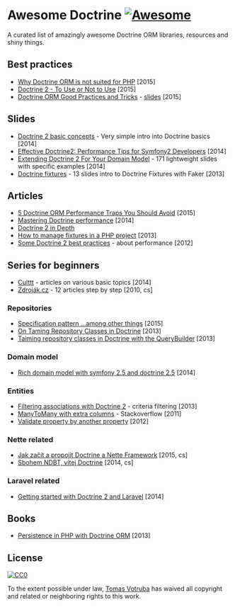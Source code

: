 # Awesome Doctrine [![Awesome](https://cdn.rawgit.com/sindresorhus/awesome/d7305f38d29fed78fa85652e3a63e154dd8e8829/media/badge.svg)](https://github.com/sindresorhus/awesome)

A curated list of amazingly awesome Doctrine ORM libraries, resources and shiny things.


## Best practices

* [Why Doctrine ORM is not suited for PHP](http://web.archive.org/web/20160409001634/http://blog.bemycto.com/software-architecture/2015-05-17/doctrine-orm-not-suited-php) [2015]
* [Doctrine 2 - To Use or Not to Use](https://qafoo.com/resources/presentations/symfony_live_london_2015/doctrine2_to_use_or_not_to_use.html) [2015]
* [Doctrine ORM Good Practices and Tricks](https://vimeo.com/134178140) - [slides](http://ocramius.github.io/doctrine-best-practices/#/) [2015] 


## Slides

* [Doctrine 2 basic concepts](https://prezi.com/v3rhah2gqfvp/doctrine2-basic-concepts/) - Very simple intro into Doctrine basics [2014]
* [Effective Doctrine2: Performance Tips for Symfony2 Developers](http://pt.slideshare.net/marcinchwedziak/effective-doctrine2-performance-tips-for-symfony2-developers-33907944) [2014]
* [Extending Doctrine 2 For Your Domain Model](https://speakerdeck.com/player/50548d22bf73df0002051b1f) - 171 lightweight slides with specific examples [2014]
* [Doctrine fixtures](http://www.slideshare.net/bill16301/doctrine-fixtures) - 13 slides intro to Doctrine Fixtures with Faker [2013]



## Articles

* [5 Doctrine ORM Performance Traps You Should  Avoid](https://tideways.io/profiler/blog/5-doctrine-orm-performance-traps-you-should-avoid) [2015]
* [Mastering Doctrine performance](http://labs.octivi.com/mastering-symfony2-performance-doctrine/) [2014]
* [Doctrine 2 in Depth](http://www.krueckeberg.org/notes/d2.html)
* [How to manage fixtures in a PHP project](http://www.theodo.fr/blog/2013/08/managing-fixtures/) [2013]
* [Some Doctrine 2 best practices](http://www.uvd.co.uk/blog/some-doctrine-2-best-practices/) - about performance [2012]


## Series for beginners

* [Culttt](http://culttt.com/search/?q=doctrine) - articles on various basic topics [2014]
* [Zdroják.cz](http://www.zdrojak.cz/serialy/doctrine-2/) - 12 articles step by step [2010, cs]


### Repositories

* [Specification pattern ...among other things](http://blog.kevingomez.fr/2015/02/07/on-taming-repository-classes-in-doctrine-among-other-things/) [2015]
* [On Taming Repository Classes in Doctrine](http://www.whitewashing.de/2013/03/04/doctrine_repositories.html) [2013]
* [Taiming repository classes in Doctrine with the QueryBuilder](http://dev.imagineeasy.com/post/44139111915/taiming-repository-classes-in-doctrine-with-the) [2013]


### Domain model

- [Rich domain model with symfony 2.5 and doctrine 2.5](http://www.slideshare.net/_leopro_/rich-domain-model-with-symfony-25-and-doctrine-25) [2014]


### Entities

* [Filtering associations with Doctrine 2](http://www.boxuk.com/blog/filtering-associations-with-doctrine-2/) - criteria filtering [2013]
* [ManyToMany with extra columns](http://stackoverflow.com/questions/3542243/doctrine2-best-way-to-handle-many-to-many-with-extra-columns-in-reference-table) - Stackoverflow [2011]
* [Validate property by another property](http://stackoverflow.com/questions/12260705/validate-a-property-dependent-on-another-property-symfony-2) [2012]


### Nette related

* [Jak začít a propojit Doctrine a Nette Framework](http://blog.honzacerny.com/post/3-jak-zacit-a-propojit-doctrine-a-nette-framework) [2015, cs]
* [Sbohem NDBT, vítej Doctrine](http://www.zeminem.cz/sbohem-ndbt-vitej-doctrine) [2014, cs]


### Laravel related

* [Getting started with Doctrine 2 and Laravel](http://culttt.com/2014/06/30/getting-started-doctrine-2-laravel/) [2014]


## Books

* [Persistence in PHP with Doctrine ORM](http://www.amazon.com/Persistence-PHP-Doctrine-K%C3%A9vin-Dunglas/dp/1782164103) [2013]


## License

[![CC0](https://i.creativecommons.org/p/zero/1.0/88x31.png)](https://creativecommons.org/publicdomain/zero/1.0/)

To the extent possible under law, [Tomas Votruba](http://tomasvotruba.cz) has waived all copyright and related or neighboring rights to this work.

